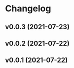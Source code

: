 # Changelog

<!--next-version-placeholder-->

## v0.0.3 (2021-07-23)


## v0.0.2 (2021-07-22)


## v0.0.1 (2021-07-22)


